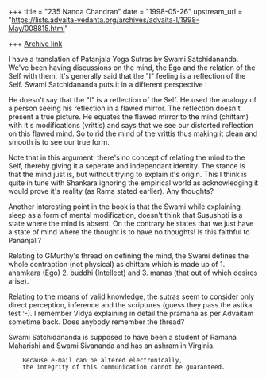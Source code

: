 +++
title = "235 Nanda Chandran"
date = "1998-05-26"
upstream_url = "https://lists.advaita-vedanta.org/archives/advaita-l/1998-May/008815.html"

+++
[Archive link](https://lists.advaita-vedanta.org/archives/advaita-l/1998-May/008815.html)

I have a translation of Patanjala Yoga Sutras by Swami Satchidananda.
We've been having discussions on the mind, the Ego and the relation of
the Self with them. It's generally said that the "I" feeling is a
reflection of the Self. Swami Satchidananda puts it in a different
perspective :

He doesn't say that the "I" is a reflection of the Self. He used the
analogy of a person seeing his reflection in a flawed mirror. The
reflection doesn't present a true picture. He equates the flawed mirror
to the mind (chittam) with it's modifications (vrittis) and says that we
see our distorted reflection on this flawed mind. So to rid the mind of
the vrittis thus making it clean and smooth is to see our true form.

Note that in this argument, there's no concept of relating the mind to
the Self, thereby giving it a seperate and independant identity. The
stance is that the mind just is, but without trying to explain it's
origin. This I think is quite in tune with Shankara ignoring the
empirical world as acknowledging it would prove it's reality (as Rama
stated earlier). Any thoughts?

Another interesting point in the book is that the Swami while explaining
sleep as a form of mental modification, doesn't think that Susushpti is
a state where the mind is absent. On the contrary he states that we just
have a state of mind where the thought is to have no thoughts! Is this
faithful to Pananjali?

Relating to GMurthy's thread on defining the mind, the Swami defines the
whole contraption (not physical) as chittam which is made up of 1.
ahamkara (Ego) 2. buddhi (Intellect) and 3. manas (that out of which
desires arise).

Relating to the means of valid knowledge, the sutras seem to consider
only direct perception, inference and the scriptures (guess they pass
the astika test :-). I remember Vidya explaining in detail the pramana
as per Advaitam sometime back. Does anybody remember the thread?

Swami Satchidananda is supposed to have been a student of Ramana
Maharishi and Swami Sivananda and has an ashram in Virginia.

        Because e-mail can be altered electronically,
        the integrity of this communication cannot be guaranteed.

